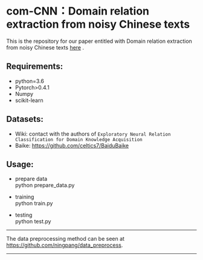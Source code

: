 # com-CNN：Domain relation extraction from noisy Chinese texts
This is the repository for our paper entitled with Domain relation extraction from noisy Chinese texts [here](https://www.sciencedirect.com/science/article/pii/S0925231220311917) .

Requirements:
----
* python=3.6
* Pytorch>0.4.1
* Numpy
* scikit-learn

Datasets:
----

* Wiki: contact with the authors of `Exploratory Neural Relation Classification for Domain Knowledge Acquisition`
* Baike: https://github.com/celtics7/BaiduBaike

Usage:
----
* prepare data <br>
python prepare_data.py

* training <br>
python train.py 

* testing <br>
python test.py

****
The data preprocessing method can be seen at https://github.com/ningpang/data_preprocess.
****
